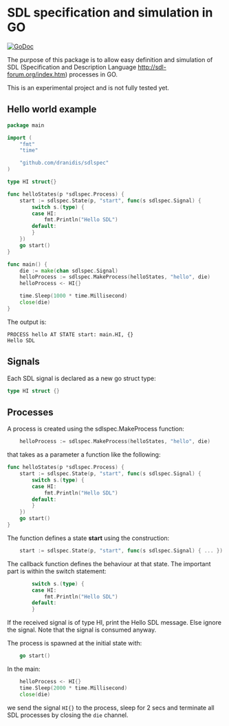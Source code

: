 # SDL specification and simulation in GO

[![GoDoc](https://godoc.org/github.com/dranidis/sdlspec?status.svg)](https://godoc.org/github.com/dranidis/sdlspec)

The purpose of this package is to allow easy definition and simulation of SDL (Specification and Description Language http://sdl-forum.org/index.htm) processes in GO.

This is an experimental project and is not fully tested yet.

## Hello world example

```go
package main

import (
	"fmt"
	"time"

	"github.com/dranidis/sdlspec"
)

type HI struct{}

func helloStates(p *sdlspec.Process) {
	start := sdlspec.State(p, "start", func(s sdlspec.Signal) {
		switch s.(type) {
		case HI:
			fmt.Println("Hello SDL")
		default:
		}
	})
	go start()
}

func main() {
	die := make(chan sdlspec.Signal)
	helloProcess := sdlspec.MakeProcess(helloStates, "hello", die)
	helloProcess <- HI{}

	time.Sleep(1000 * time.Millisecond)
	close(die)
}
```

The output is:

```
PROCESS hello AT STATE start: main.HI, {}
Hello SDL

```

## Signals

Each SDL signal is declared as a new go struct type:

```go
type HI struct {}
```

## Processes

A process is created using the sdlspec.MakeProcess function:

```go
	helloProcess := sdlspec.MakeProcess(helloStates, "hello", die)
```

that takes as a parameter a function like the following:

```go
func helloStates(p *sdlspec.Process) {
	start := sdlspec.State(p, "start", func(s sdlspec.Signal) {
		switch s.(type) {
		case HI:
			fmt.Println("Hello SDL")
		default:
		}
	})
	go start()
}
```

The function defines a state **start** using the construction:

```go
	start := sdlspec.State(p, "start", func(s sdlspec.Signal) { ... })
```

The callback function defines the behaviour at that state. The important part is within the switch statement:

```go
		switch s.(type) {
		case HI:
			fmt.Println("Hello SDL")
		default:
		}
```

If the received signal is of type HI, print the Hello SDL message. Else ignore the signal. Note that the signal is consumed anyway.

The process is spawned at the initial state with:

```go
	go start()
```

In the main:

```go
    helloProcess <- HI{}
    time.Sleep(2000 * time.Millisecond)
    close(die)
```

we send the signal `HI{}` to the process, sleep for 2 secs and terminate all SDL processes by closing the `die` channel.
